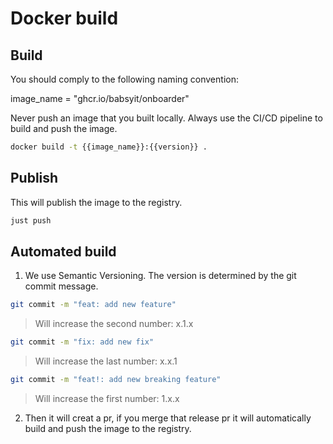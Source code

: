 # Docker build

## Build

You should comply to the following naming convention:

image_name = "ghcr.io/babsyit/onboarder"

Never push an image that you built locally. Always use the CI/CD pipeline to build and push the image.

```bash
docker build -t {{image_name}}:{{version}} .
```

## Publish

This will publish the image to the registry.

```bash
just push
```

## Automated build

1. We use Semantic Versioning. The version is determined by the git commit message.

```bash
git commit -m "feat: add new feature"
```

> Will increase the second number: x.1.x

```bash
git commit -m "fix: add new fix"
```

> Will increase the last number: x.x.1

```bash
git commit -m "feat!: add new breaking feature"
```

> Will increase the first number: 1.x.x

2. Then it will creat a pr, if you merge that release pr it will automatically build and push the image to the registry.
